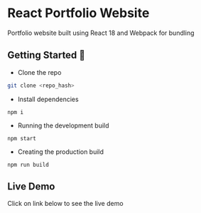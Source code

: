 
  # React Portfolio Website
  Portfolio website built using React 18 and Webpack for bundling
  
  ## Getting Started 🚀  
  - Clone the repo
  ```bash
  git clone <repo_hash>
  ```
  - Install dependencies
  ```   
  npm i
  ```  
  - Running the development build
  ```
  npm start
  ```
  - Creating the production build

  ```
  npm run build
  ```

  ## Live Demo
  Click on link below to see the live demo